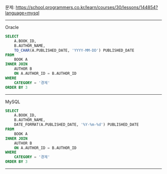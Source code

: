 문제: https://school.programmers.co.kr/learn/courses/30/lessons/144854?language=mysql

---

Oracle

```SQL
SELECT 
    A.BOOK_ID, 
    B.AUTHOR_NAME, 
    TO_CHAR(A.PUBLISHED_DATE, 'YYYY-MM-DD') PUBLISHED_DATE
FROM 
    BOOK A 
INNER JOIN 
    AUTHOR B
    ON A.AUTHOR_ID = B.AUTHOR_ID
WHERE
    CATEGORY = '경제'
ORDER BY 3
```

---

MySQL

```SQL
SELECT 
    A.BOOK_ID, 
    B.AUTHOR_NAME, 
    DATE_FORMAT(A.PUBLISHED_DATE, '%Y-%m-%d') PUBLISHED_DATE
FROM 
    BOOK A 
INNER JOIN 
    AUTHOR B
    ON A.AUTHOR_ID = B.AUTHOR_ID
WHERE
    CATEGORY = '경제'
ORDER BY 3
```

---
